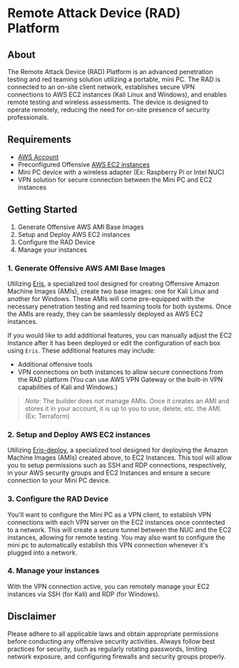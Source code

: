 # Remote Attack Device (RAD) Platform

## About
The Remote Attack Device (RAD) Platform is an advanced penetration testing and red teaming solution utilizing a portable, mini PC. The RAD is connected to an on-site client network, establishes secure VPN connections to AWS EC2 instances (Kali Linux and Windows), and enables remote testing and wireless assessments. The device is designed to operate remotely, reducing the need for on-site presence of security professionals.

## Requirements
- [AWS Account](https://www.aws.amazon.com/free)
- Preconfigured Offensive [AWS EC2 instances](https://github.com/hackedbyagirl/Eris)
- Mini PC device with a wireless adapter (Ex: Raspberry Pi or Intel NUC)
- VPN solution for secure connection between the Mini PC and EC2 instances

## Getting Started
1. Generate Offensive AWS AMI Base Images
2. Setup and Deploy AWS EC2 instances
3. Configure the RAD Device
4. Manage your instances 


### 1. Generate Offensive AWS AMI Base Images
Utilizing [Eris](https://github.com/hackedbyagirl/Eris), a specialized tool designed for creating Offensive Amazon Machine Images (AMIs), create two base images: one for Kali Linux and another for Windows. These AMIs will come pre-equipped with the necessary penetration testing and red teaming tools for both systems. Once the AMIs are ready, they can be seamlessly deployed as AWS EC2 instances. 

If you would like to add additional features, you can manually adjust the EC2 Instance after it has been deployed or edit the configuration of each box using `Eris`. These additional features may include:
- Additional offensive tools
- VPN connections on both instances to allow secure connections from the RAD platform (You can use AWS VPN Gateway or the built-in VPN capabilities of Kali and Windows.)

> *Note*: The builder does *not* manage AMIs. Once it creates an AMI and stores it in your account, it is up to you to use, delete, etc. the AMI. (Ex: Terraform)

### 2. Setup and Deploy AWS EC2 instances 
Utilizing [Eris-deploy](https://github.com/hackedbyagirl/Eris-deploy), a specialized tool designed for deploying the Amazon Machine Images (AMIs) created above, to EC2 Instances. This tool will allow you to setup permissions such as SSH and RDP connections, respectively, in your AWS security groups and EC2 Instances and ensure a secure connection to your Mini PC device.

### 3. Configure the RAD Device 
You'll want to configure the Mini PC as a VPN client, to establish VPN connections with each VPN server on the EC2 instances once conntected to a network. This will create a secure tunnel between the NUC and the EC2 instances, allowing for remote testing. You may also want to configure the mini pc to automatically establish this VPN connection whenever it's plugged into a network.

### 4. Manage your instances 
With the VPN connection active, you can remotely manage your EC2 instances via SSH (for Kali) and RDP (for Windows).

## Disclaimer
Please adhere to all applicable laws and obtain appropriate permissions before conducting any offensive security activities. Always follow best practices for security, such as regularly rotating passwords, limiting network exposure, and configuring firewalls and security groups properly.

